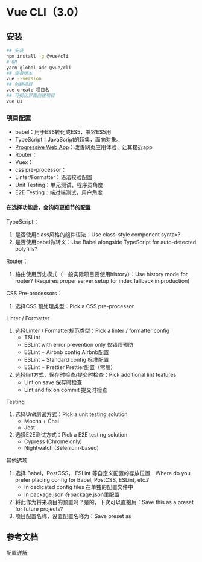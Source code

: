 # Vue CLI（3.0）

## 安装

```sh
## 安装
npm install -g @vue/cli
# OR
yarn global add @vue/cli
## 查看版本
vue --version
## 创建项目
vue create 项目名
## 可视化界面创建项目
vue ui
```

### 项目配置

- babel：用于ES6转化成ES5，兼容ES5用
- TypeScript：JavaScript的超集，面向对象。
- [Progressive Web App](https://pwa.baidu.com/pwa/README)：改善网页应用体验，让其接近app
- Router：
- Vuex：
- css pre-processor：
- Linter/Formatter：语法校验配置
- Unit Testing：单元测试，程序员角度
- E2E Testing：端对端测试，用户角度

#### 在选择功能后，会询问更细节的配置

TypeScript：

1. 是否使用class风格的组件语法：Use class-style component syntax?
2. 是否使用babel做转义：Use Babel alongside TypeScript for auto-detected polyfills?

Router：

1. 路由使用历史模式（一般实际项目要使用history）：Use history mode for router? (Requires proper server setup for index fallback in production) 

CSS Pre-processors：

1. 选择CSS 预处理类型：Pick a CSS pre-processor

Linter / Formatter

1. 选择Linter / Formatter规范类型：Pick a linter / formatter config
   - TSLint
   - ESLint with error prevention only   仅错误预防
   - ESLint + Airbnb config   Airbnb配置
   - ESLint + Standard config  标准配置
   - ESLint + Prettier   Prettier配置（常用）
2. 选择lint方式，保存时检查/提交时检查：Pick additional lint features
   - Lint on save 保存时检查
   - Lint and fix on commit 提交时检查

Testing

1. 选择Unit测试方式：Pick a unit testing solution
   - Mocha + Chai
   - Jest
2. 选择E2E测试方式：Pick a E2E testing solution
   - Cypress (Chrome only) 
   - Nightwatch (Selenium-based)

其他选项

1. 选择 Babel，PostCSS， ESLint 等自定义配置的存放位置：Where do you prefer placing config for Babel, PostCSS, ESLint, etc.?
   - In dedicated config files 在单独的配置文件中
   - In package.json  在package.json里配置
3. 将此作为将来项目的预置吗？是的，下次可以直接用：Save this as a preset for future projects?
4. 项目配置名称，设置配置名称为：Save preset as

## 参考文档

[配置详解](https://www.cnblogs.com/zjhr/p/9472648.html)

